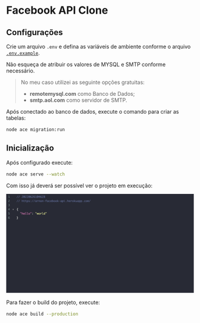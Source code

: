 # Facebook API Clone

## Configurações

Crie um arquivo `.env` e defina as variáveis de ambiente conforme o arquivo [`.env.example`](.env.example).

Não esqueça de atribuir os valores de MYSQL e SMTP conforme necessário.

> No meu caso utilizei as seguinte opções gratuitas:
> - **remotemysql.com** como Banco de Dados;
> - **smtp.aol.com** como servidor de SMTP.

Após conectado ao banco de dados, execute o comando para criar as tabelas:

```sh
node ace migration:run
```

## Inicialização

Após configurado execute:

```sh
node ace serve --watch
```

Com isso já deverá ser possível ver o projeto em execução:

![Server Running](public/main.png)

Para fazer o build do projeto, execute:

```sh
node ace build --production
```


